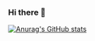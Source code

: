 ### Hi there 👋

[![Anurag's GitHub stats](https://github-readme-stats.vercel.app/api?username=inpercima)](https://github.com/anuraghazra/github-readme-stats)

<!--
**inpercima/inpercima** is a ✨ _special_ ✨ repository because its `README.md` (this file) appears on your GitHub profile.

Here are some ideas to get you started:

- 🔭 I’m currently working on ...
- 🌱 I’m currently learning ...
- 👯 I’m looking to collaborate on ...
- 🤔 I’m looking for help with ...
- 💬 Ask me about ...
- 📫 How to reach me: ...
- 😄 Pronouns: ...
- ⚡ Fun fact: ...
...
-->
